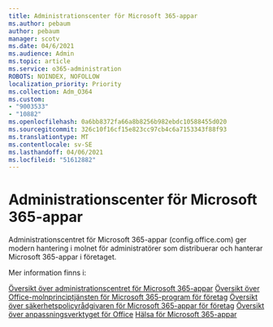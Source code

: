 ```yaml
---
title: Administrationscenter för Microsoft 365-appar
ms.author: pebaum
author: pebaum
manager: scotv
ms.date: 04/6/2021
ms.audience: Admin
ms.topic: article
ms.service: o365-administration
ROBOTS: NOINDEX, NOFOLLOW
localization_priority: Priority
ms.collection: Adm_O364
ms.custom:
- "9003533"
- "10882"
ms.openlocfilehash: 0a6bb8372fa66a8b8256b982ebdc10588455d020
ms.sourcegitcommit: 326c10f16cf15e823cc97cb4c6a7153343f88f93
ms.translationtype: MT
ms.contentlocale: sv-SE
ms.lasthandoff: 04/06/2021
ms.locfileid: "51612882"
---
```

# <a name="microsoft-365-apps-admin-center"></a>Administrationscenter för Microsoft 365-appar

Administrationscentret för Microsoft 365-appar (config.office.com) ger modern hantering i molnet för administratörer som distribuerar och hanterar Microsoft 365-appar i företaget. 

Mer information finns i:

[Översikt över administrationscentret för Microsoft 365-appar](https://docs.microsoft.com/deployoffice/admincenter/overview) 
 [Översikt över Office-molnprinciptjänsten för Microsoft 365-program för företag](https://docs.microsoft.com/deployoffice/overview-office-cloud-policy-service) 
 [Översikt över säkerhetspolicyrådgivaren för Microsoft 365-appar för företag](https://docs.microsoft.com/deployoffice/overview-of-security-policy-advisor) 
 [Översikt över anpassningsverktyget för Office](https://docs.microsoft.com/deployoffice/overview-of-the-office-customization-tool-for-click-to-run) 
 [Hälsa för Microsoft 365-appar](https://docs.microsoft.com/deployoffice/admincenter/microsoft-365-apps-health)
